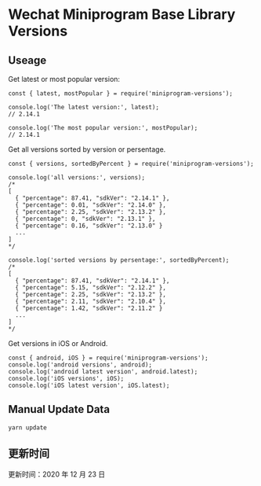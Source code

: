 
# Wechat Miniprogram Base Library Versions

## Useage

Get latest or most popular version:

```;
const { latest, mostPopular } = require('miniprogram-versions');

console.log('The latest version:', latest);
// 2.14.1

console.log('The most popular version:', mostPopular);
// 2.14.1

```

Get all versions sorted by version or persentage.

```
const { versions, sortedByPercent } = require('miniprogram-versions');

console.log('all versions:', versions);
/*
[
  { "percentage": 87.41, "sdkVer": "2.14.1" },
  { "percentage": 0.01, "sdkVer": "2.14.0" },
  { "percentage": 2.25, "sdkVer": "2.13.2" },
  { "percentage": 0, "sdkVer": "2.13.1" },
  { "percentage": 0.16, "sdkVer": "2.13.0" }
  ...
]
*/

console.log('sorted versions by persentage:', sortedByPercent);
/*
[
  { "percentage": 87.41, "sdkVer": "2.14.1" },
  { "percentage": 5.15, "sdkVer": "2.12.2" },
  { "percentage": 2.25, "sdkVer": "2.13.2" },
  { "percentage": 2.11, "sdkVer": "2.10.4" },
  { "percentage": 1.42, "sdkVer": "2.11.2" }
  ...
]
*/
```

Get versions in iOS or Android.

```
const { android, iOS } = require('miniprogram-versions');
console.log('android versions', android);
console.log('android latest version', android.latest);
console.log('iOS versions', iOS);
console.log('iOS latest version', iOS.latest);
```

## Manual Update Data

```
yarn update
```

## 更新时间

更新时间：2020 年 12 月 23 日

